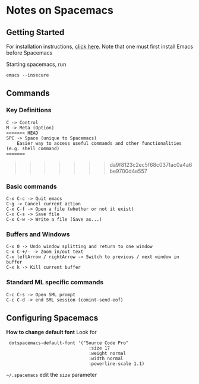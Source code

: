 
# Notes on Spacemacs

## Getting Started

For installation instructions, [click here](https://github.com/syl20bnr/spacemacs#install). Note that one must first install Emacs before Spacemacs

Starting spacemacs, run

```
emacs --insecure
```

## Commands

### Key Definitions

```
C -> Control
M -> Meta (Option)
<<<<<<< HEAD
SPC -> Space (unique to Spacemacs)
	Easier way to access useful commands and other functionalities (e.g. shell command)
=======
```
>>>>>>> da9f8123c2ec5f68c037fac0a4a6be9700d4e557

### Basic commands

```
C-x C-c -> Quit emacs
C-g -> Cancel current action
C-x C-f -> Open a file (whether or not it exist)
C-x C-s -> Save file
C-x C-w -> Write a file (Save as...)
```

### Buffers and Windows

```
C-x 0 -> Undo window splitting and return to one window
C-x C-+/- -> Zoom in/out text
C-x leftArrow / rightArrow -> Switch to previous / next window in buffer
C-x k -> Kill current buffer
```

### Standard ML specific commands

```
C-c C-s -> Open SML prompt
C-c C-d -> end SML session (comint-send-eof)
```

## Configuring Spacemacs

__How to change default font__
Look for

```
 dotspacemacs-default-font '("Source Code Pro"
                               :size 17
                               :weight normal
                               :width normal
                               :powerline-scale 1.1)
```

`~/.spacemacs` edit the `size` parameter
